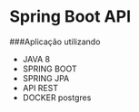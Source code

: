 # Spring Boot  API
###Aplicação utilizando
- JAVA 8
- SPRING BOOT
- SPRING JPA
- API REST
- DOCKER postgres
